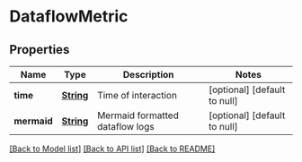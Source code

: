 # DataflowMetric
## Properties

Name | Type | Description | Notes
------------ | ------------- | ------------- | -------------
**time** | [**String**](string.md) | Time of interaction | [optional] [default to null]
**mermaid** | [**String**](string.md) | Mermaid formatted dataflow logs | [optional] [default to null]

[[Back to Model list]](../README.md#documentation-for-models) [[Back to API list]](../README.md#documentation-for-api-endpoints) [[Back to README]](../README.md)

